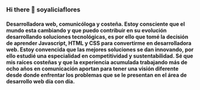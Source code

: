 ### Hi there 👋 soyaliciaflores

#### Desarrolladora web, comunicóloga y costeña. Estoy consciente que el mundo esta cambiando y que puedo contribuir en su evolución desarrollando soluciones tecnológicas, es por ello que tomé la decisión de aprender Javascript, HTML y CSS para convertirme en desarrolladora web. Estoy convencida que las mejores soluciones se dan innovando, por ello estudié una especialidad en competitividad y sustentabilidad. Sé que mis raíces costeñas y que la experiencia acumulada trabajando más de ocho años en comunicación aportan para tener una visión diferente desde donde enfrentar los problemas que se le presentan en el área de desarrollo web día con día.


<!--
**soyaliciaflores/soyaliciaflores** is a ✨ _special_ ✨ repository because its `README.md` (this file) appears on your GitHub profile.

Here are some ideas to get you started:

- 🔭 I’m currently working on ...
- 🌱 I’m currently learning ...
- 👯 I’m looking to collaborate on ...
- 🤔 I’m looking for help with ...
- 💬 Ask me about ...
- 📫 How to reach me: ...
- 😄 Pronouns: ...
- ⚡ Fun fact: ...
-->
